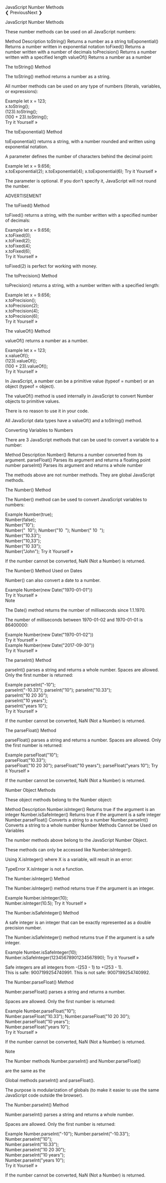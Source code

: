 JavaScript Number Methods	
❮ PreviousNext ❯	
    
JavaScript Number Methods	
    
These number methods can be used on all JavaScript numbers:	
    
Method	Description
toString()	Returns a number as a string
toExponential()	Returns a number written in exponential notation
toFixed()	Returns a number written with a number of decimals
toPrecision()	Returns a number written with a specified length
valueOf()	Returns a number as a number
    
The toString() Method	
    
The toString() method returns a number as a string.	
    
All number methods can be used on any type of numbers (literals, variables, or expressions):	
    
Example	
let x = 123;	
x.toString();	
(123).toString();	
(100 + 23).toString();	
Try it Yourself »	
    
The toExponential() Method	
    
toExponential() returns a string, with a number rounded and written using exponential notation.	
    
A parameter defines the number of characters behind the decimal point:	
    
Example	
let x = 9.656;	
x.toExponential(2);	
x.toExponential(4);	
x.toExponential(6);	
Try it Yourself »	
    
The parameter is optional. If you don't specify it, JavaScript will not round the number.	
    
    
ADVERTISEMENT	
    
The toFixed() Method	
    
toFixed() returns a string, with the number written with a specified number of decimals:	
    
Example	
let x = 9.656;	
x.toFixed(0);	
x.toFixed(2);	
x.toFixed(4);	
x.toFixed(6);	
Try it Yourself »	
    
toFixed(2) is perfect for working with money.	
    
    
The toPrecision() Method	
    
toPrecision() returns a string, with a number written with a specified length:	
    
Example	
let x = 9.656;	
x.toPrecision();	
x.toPrecision(2);	
x.toPrecision(4);	
x.toPrecision(6);	
Try it Yourself »	
    
The valueOf() Method	
    
valueOf() returns a number as a number.	
    
Example	
let x = 123;	
x.valueOf();	
(123).valueOf();	
(100 + 23).valueOf();	
Try it Yourself »	
    
In JavaScript, a number can be a primitive value (typeof = number) or an object (typeof = object).	
    
The valueOf() method is used internally in JavaScript to convert Number objects to primitive values.	
    
There is no reason to use it in your code.	
    
All JavaScript data types have a valueOf() and a toString() method.	
    
    
Converting Variables to Numbers	
    
There are 3 JavaScript methods that can be used to convert a variable to a number:	
    
Method	Description
Number()	Returns a number converted from its argument.
parseFloat()	Parses its argument and returns a floating point number
parseInt()	Parses its argument and returns a whole number
    
The methods above are not number methods. They are global JavaScript methods.	
    
    
The Number() Method	
    
The Number() method can be used to convert JavaScript variables to numbers:	
    
Example	
Number(true);	
Number(false);	
Number("10");	
Number("  10");	
Number("10  ");	
Number(" 10  ");	
Number("10.33");	
Number("10,33");	
Number("10 33");	
Number("John");	
Try it Yourself »	
    
If the number cannot be converted, NaN (Not a Number) is returned.	
    
    
The Number() Method Used on Dates	
    
Number() can also convert a date to a number.	
    
Example	
Number(new Date("1970-01-01"))	
Try it Yourself »	
Note	
    
The Date() method returns the number of milliseconds since 1.1.1970.	
    
The number of milliseconds between 1970-01-02 and 1970-01-01 is 86400000:	
    
Example	
Number(new Date("1970-01-02"))	
Try it Yourself »	
Example	
Number(new Date("2017-09-30"))	
Try it Yourself »	
    
The parseInt() Method	
    
parseInt() parses a string and returns a whole number. Spaces are allowed. Only the first number is returned:	
    
Example	
parseInt("-10");	
parseInt("-10.33");	
parseInt("10");	
parseInt("10.33");	
parseInt("10 20 30");	
parseInt("10 years");	
parseInt("years 10");	
Try it Yourself »	
    
If the number cannot be converted, NaN (Not a Number) is returned.	
    
    
The parseFloat() Method	
    
parseFloat() parses a string and returns a number. Spaces are allowed. Only the first number is returned:	
    
Example	
parseFloat("10");	
parseFloat("10.33");	
parseFloat("10 20 30");	
parseFloat("10 years");	
parseFloat("years 10");	
Try it Yourself »	
    
If the number cannot be converted, NaN (Not a Number) is returned.	
    
    
Number Object Methods	
    
These object methods belong to the Number object:	
    
Method	Description
Number.isInteger()	Returns true if the argument is an integer
Number.isSafeInteger()	Returns true if the argument is a safe integer
Number.parseFloat()	Converts a string to a number
Number.parseInt()	Converts a string to a whole number
Number Methods Cannot be Used on Variables	
    
The number methods above belong to the JavaScript Number Object.	
    
These methods can only be accessed like Number.isInteger().	
    
Using X.isInteger() where X is a variable, will result in an error:	
    
TypeError X.isInteger is not a function.	
    
    
The Number.isInteger() Method	
    
The Number.isInteger() method returns true if the argument is an integer.	
    
Example	
Number.isInteger(10);	
Number.isInteger(10.5);	
Try it Yourself »	
    
The Number.isSafeInteger() Method	
    
A safe integer is an integer that can be exactly represented as a double precision number.	
    
The Number.isSafeInteger() method returns true if the argument is a safe integer.	
    
Example	
Number.isSafeInteger(10);	
Number.isSafeInteger(12345678901234567890);	
Try it Yourself »	
    
Safe integers are all integers from -(253 - 1) to +(253 - 1).	
This is safe: 9007199254740991. This is not safe: 9007199254740992.	
    
    
The Number.parseFloat() Method	
    
Number.parseFloat() parses a string and returns a number.	
    
Spaces are allowed. Only the first number is returned:	
    
Example	
Number.parseFloat("10");	
Number.parseFloat("10.33");	
Number.parseFloat("10 20 30");	
Number.parseFloat("10 years");	
Number.parseFloat("years 10");	
Try it Yourself »	
    
If the number cannot be converted, NaN (Not a Number) is returned.	
    
Note	
    
The Number methods Number.parseInt() and Number.parseFloat()	
    
are the same as the	
    
Global methods parseInt() and parseFloat().	
    
The purpose is modularization of globals (to make it easier to use the same JavaScript code outside the browser).	
    
    
The Number.parseInt() Method	
    
Number.parseInt() parses a string and returns a whole number.	
    
Spaces are allowed. Only the first number is returned:	
    
Example	
Number.parseInt("-10");	
Number.parseInt("-10.33");	
Number.parseInt("10");	
Number.parseInt("10.33");	
Number.parseInt("10 20 30");	
Number.parseInt("10 years");	
Number.parseInt("years 10");	
Try it Yourself »	
    
If the number cannot be converted, NaN (Not a Number) is returned.	
